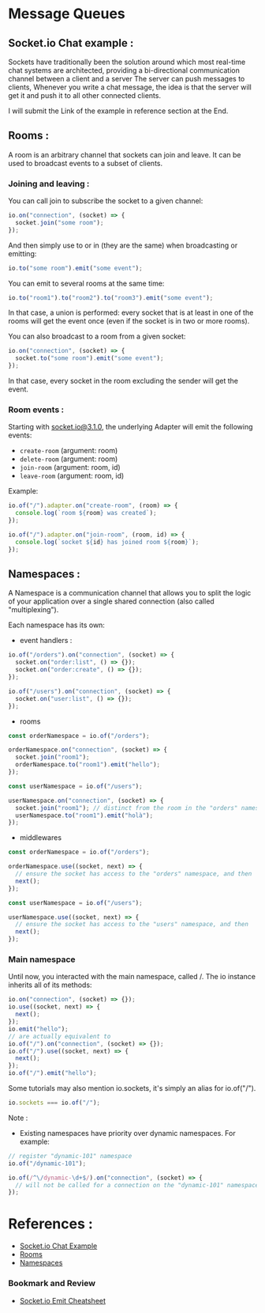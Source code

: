 # Message Queues

## Socket.io Chat example :

Sockets have traditionally been the solution around which most real-time chat systems are architected, providing a bi-directional communication channel between a client and a server The server can push messages to clients, Whenever you write a chat message, the idea is that the server will get it and push it to all other connected clients.

I will submit the Link of the example in reference section at the End.

## Rooms :

A room is an arbitrary channel that sockets can join and leave. It can be used to broadcast events to a subset of clients.

### Joining and leaving :

You can call join to subscribe the socket to a given channel:

```js
io.on("connection", (socket) => {
  socket.join("some room");
});
```

And then simply use to or in (they are the same) when broadcasting or emitting:

```js
io.to("some room").emit("some event");
```

You can emit to several rooms at the same time:

```js
io.to("room1").to("room2").to("room3").emit("some event");
```

In that case, a union is performed: every socket that is at least in one of the rooms will get the event once (even if the socket is in two or more rooms).

You can also broadcast to a room from a given socket:

```js
io.on("connection", (socket) => {
  socket.to("some room").emit("some event");
});
```

In that case, every socket in the room excluding the sender will get the event.

### Room events :

Starting with socket.io@3.1.0, the underlying Adapter will emit the following events:

- `create-room` (argument: room)
- `delete-room` (argument: room)
- `join-room` (argument: room, id)
- `leave-room` (argument: room, id)

Example:

```js
io.of("/").adapter.on("create-room", (room) => {
  console.log(`room ${room} was created`);
});

io.of("/").adapter.on("join-room", (room, id) => {
  console.log(`socket ${id} has joined room ${room}`);
});
```

## Namespaces :

A Namespace is a communication channel that allows you to split the logic of your application over a single shared connection (also called "multiplexing").

Each namespace has its own:

- event handlers :

```js
io.of("/orders").on("connection", (socket) => {
  socket.on("order:list", () => {});
  socket.on("order:create", () => {});
});

io.of("/users").on("connection", (socket) => {
  socket.on("user:list", () => {});
});
```

- rooms

```js
const orderNamespace = io.of("/orders");

orderNamespace.on("connection", (socket) => {
  socket.join("room1");
  orderNamespace.to("room1").emit("hello");
});

const userNamespace = io.of("/users");

userNamespace.on("connection", (socket) => {
  socket.join("room1"); // distinct from the room in the "orders" namespace
  userNamespace.to("room1").emit("holà");
});
```

- middlewares

```js
const orderNamespace = io.of("/orders");

orderNamespace.use((socket, next) => {
  // ensure the socket has access to the "orders" namespace, and then
  next();
});

const userNamespace = io.of("/users");

userNamespace.use((socket, next) => {
  // ensure the socket has access to the "users" namespace, and then
  next();
});
```

### Main namespace

Until now, you interacted with the main namespace, called /. The io instance inherits all of its methods:

```js
io.on("connection", (socket) => {});
io.use((socket, next) => {
  next();
});
io.emit("hello");
// are actually equivalent to
io.of("/").on("connection", (socket) => {});
io.of("/").use((socket, next) => {
  next();
});
io.of("/").emit("hello");
```

Some tutorials may also mention io.sockets, it's simply an alias for io.of("/").

```js
io.sockets === io.of("/");
```

Note :

- Existing namespaces have priority over dynamic namespaces. For example:

```js
// register "dynamic-101" namespace
io.of("/dynamic-101");

io.of(/^\/dynamic-\d+$/).on("connection", (socket) => {
  // will not be called for a connection on the "dynamic-101" namespace
});
```

# References :

- [Socket.io Chat Example](https://socket.io/get-started/chat/)
- [Rooms](https://socket.io/docs/v4/rooms)
- [Namespaces](https://socket.io/docs/v4/namespaces/)

### Bookmark and Review

- [Socket.io Emit Cheatsheet](https://socket.io/docs/v4/emit-cheatsheet/)
